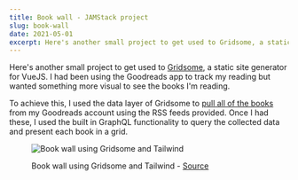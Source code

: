 ```yaml
---
title: Book wall - JAMStack project
slug: book-wall
date: 2021-05-01
excerpt: Here's another small project to get used to Gridsome, a static site generator for VueJS.  I had been using the Goodreads app to track my reading but wanted something more visual to see the books I'm reading.
---
```


Here's another small project to get used to [Gridsome](https://gridsome.org/), a static site generator for VueJS.  I had been using the Goodreads app to track my reading but wanted something more visual to see the books I'm reading.

To achieve this, I used the data layer of Gridsome to [pull all of the books](https://github.com/jamiewatsonuk/books.wtsn.dev/blob/master/gridsome.server.js) from my Goodreads account using the RSS feeds provided.  Once I had these, I used the built in GraphQL functionality to query the collected data and present each book in a grid.

<figure class="md:-mx-12">

![Book wall using Gridsome and Tailwind](./books.png)
<figcaption class="text-center">Book wall using Gridsome and Tailwind - <a href="https://github.com/jamiewatsonuk/books.wtsn.dev/" target="_blank">Source</a></figacaption>
</figure>